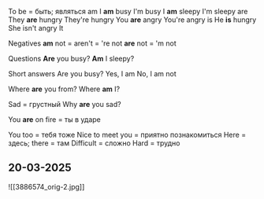 
To be = быть; являться
	am
		I **am** busy
			I'm busy
		I **am** sleepy
			I'm sleepy
	are
		They **are** hungry
			They're hungry 
		You **are** angry
			You're angry
	is
		He **is** hungry
		She isn't angry
		It

Negatives
	**am** not = aren't = 're not
	**are** not = 'm not

Questions
	**Are** you busy?
	**Am** I sleepy?

Short answers
	Are you busy?
		Yes, I am
		No, I am not

Where **are** you from?
Where **am** I? 

Sad = грустный
Why **are** you sad?

You **are** on fire = ты в ударе

You too = тебя тоже
Nice to meet you = приятно познакомиться
Here = здесь; there = там
Difficult = сложно
Hard = трудно

## 20-03-2025

![[3886574_orig-2.jpg]]